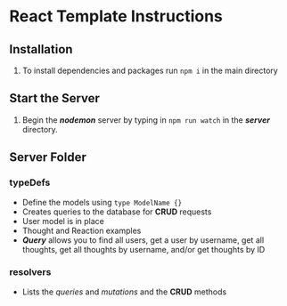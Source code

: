# React Template Instructions

## Installation
1. To install dependencies and packages run `npm i` in the main directory 


## Start the Server
1. Begin the _**nodemon**_ server by typing in `npm run watch` in the _**server**_ directory.

## Server Folder
### typeDefs
- Define the models using `type ModelName {}`
- Creates queries to the database for **CRUD** requests
- User model is in place
- Thought and Reaction examples
- _**Query**_ allows you to find all users, get a user by username, get all thoughts, get all thoughts by username, and/or get thoughts by ID


### resolvers
- Lists the *queries* and *mutations* and the **CRUD** methods
